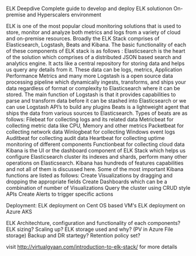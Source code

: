 
ELK Deepdive 
Complete guide to develop and deploy ELK solutionon On-premise and Hyperscalers environment

ELK is one of the most popular cloud monitoring solutions that is used to store, monitor and analyze both metrics and logs from a variety of cloud and on-premise resources. Broadly the ELK Stack comprises of Elasticsearch, Logstash, Beats and Kibana. The basic functionality of each of these components of ELK stack is as follows :
Elasticsearch is the heart of the solution which comprises of a distributed JSON based search and analytics engine. It acts like a central repository for storing data and helps us query any details from it.
These data can be logs, metrics, Application Performance Metrics and many more
Logstash is a open source data processing pipeline which dynamically ingests, transforms, and ships your data regardless of format or complexity to Elasticsearch where it can be stored. The main function of Logstash is that it provides capabilities to parse and transform data before it can be stashed into Elasticsearch or we can use Logstash API’s to build any plugins
Beats is a lightweight agent that ships the data from various sources to Elasticsearch. Types of beats are as follows:
Filebeat for collecting logs and its related data
Metricbeat for collecting metric data like CPU, Memory and other metrics
Packetbeat for collecting network data
Winlogbeat for collecting Windows event logs
Auditbeat for collecting audit data
Heartbeat for collecting uptime monitoring of different components
Functionbeat for collecting cloud data
Kibana is the UI or the dashboard component of ELK Stack which helps us configure Elasticsearch cluster its indexes and shards, perform many other operations on Elasticsearch. Kibana has hundreds of features capabilities and not all of them is discussed here. Some of the most important Kibana functions are listed as follows:
Create Visualizations by dragging and dropping the appropriate fields
Create Dashboards which can be a combination of number of Visualizations
Query the cluster using CRUD style APIs
Create Alerts to trigger specific actions


Deployment:
ELK deployment on Cent OS based VM's
ELK deployment on Azure AKS 

ELK Architechture, configuration and functionality of each components?
ELK sizing? Scaling up?
ELK storage used and why? (PV in Azure File storage)
Backup and DR startegy?
Retention policy set?

visit http://virtualgyaan.com/introduction-to-elk-stack/ for more details
